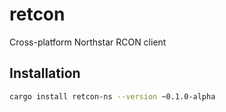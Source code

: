 # retcon
Cross-platform Northstar RCON client

## Installation
```bash
cargo install retcon-ns --version ~0.1.0-alpha
```
